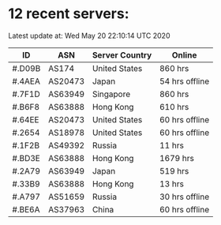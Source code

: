 # 12 recent servers:

Latest update at: Wed May 20 22:10:14 UTC 2020

| ID | ASN | Server Country | Online |
| -- | --- | -------------- | ------ |
| #.D09B | AS174 | United States | 860 hrs |
| #.4AEA | AS20473 | Japan | 54 hrs offline |
| #.7F1D | AS63949 | Singapore | 860 hrs |
| #.B6F8 | AS63888 | Hong Kong | 610 hrs |
| #.64EE | AS20473 | United States | 60 hrs offline |
| #.2654 | AS18978 | United States | 60 hrs offline |
| #.1F2B | AS49392 | Russia | 11 hrs |
| #.BD3E | AS63888 | Hong Kong | 1679 hrs |
| #.2A79 | AS63949 | Japan | 519 hrs |
| #.33B9 | AS63888 | Hong Kong | 13 hrs |
| #.A797 | AS51659 | Russia | 30 hrs offline |
| #.BE6A | AS37963 | China | 60 hrs offline |

